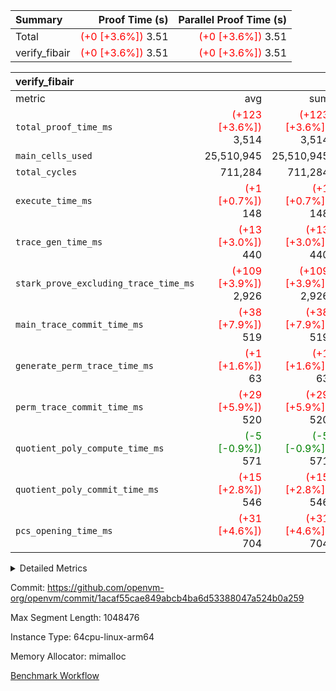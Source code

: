 | Summary | Proof Time (s) | Parallel Proof Time (s) |
|:---|---:|---:|
| Total | <span style='color: red'>(+0 [+3.6%])</span> 3.51 | <span style='color: red'>(+0 [+3.6%])</span> 3.51 |
| verify_fibair | <span style='color: red'>(+0 [+3.6%])</span> 3.51 | <span style='color: red'>(+0 [+3.6%])</span> 3.51 |


| verify_fibair |||||
|:---|---:|---:|---:|---:|
|metric|avg|sum|max|min|
| `total_proof_time_ms ` | <span style='color: red'>(+123 [+3.6%])</span> 3,514 | <span style='color: red'>(+123 [+3.6%])</span> 3,514 | <span style='color: red'>(+123 [+3.6%])</span> 3,514 | <span style='color: red'>(+123 [+3.6%])</span> 3,514 |
| `main_cells_used     ` |  25,510,945 |  25,510,945 |  25,510,945 |  25,510,945 |
| `total_cycles        ` |  711,284 |  711,284 |  711,284 |  711,284 |
| `execute_time_ms     ` | <span style='color: red'>(+1 [+0.7%])</span> 148 | <span style='color: red'>(+1 [+0.7%])</span> 148 | <span style='color: red'>(+1 [+0.7%])</span> 148 | <span style='color: red'>(+1 [+0.7%])</span> 148 |
| `trace_gen_time_ms   ` | <span style='color: red'>(+13 [+3.0%])</span> 440 | <span style='color: red'>(+13 [+3.0%])</span> 440 | <span style='color: red'>(+13 [+3.0%])</span> 440 | <span style='color: red'>(+13 [+3.0%])</span> 440 |
| `stark_prove_excluding_trace_time_ms` | <span style='color: red'>(+109 [+3.9%])</span> 2,926 | <span style='color: red'>(+109 [+3.9%])</span> 2,926 | <span style='color: red'>(+109 [+3.9%])</span> 2,926 | <span style='color: red'>(+109 [+3.9%])</span> 2,926 |
| `main_trace_commit_time_ms` | <span style='color: red'>(+38 [+7.9%])</span> 519 | <span style='color: red'>(+38 [+7.9%])</span> 519 | <span style='color: red'>(+38 [+7.9%])</span> 519 | <span style='color: red'>(+38 [+7.9%])</span> 519 |
| `generate_perm_trace_time_ms` | <span style='color: red'>(+1 [+1.6%])</span> 63 | <span style='color: red'>(+1 [+1.6%])</span> 63 | <span style='color: red'>(+1 [+1.6%])</span> 63 | <span style='color: red'>(+1 [+1.6%])</span> 63 |
| `perm_trace_commit_time_ms` | <span style='color: red'>(+29 [+5.9%])</span> 520 | <span style='color: red'>(+29 [+5.9%])</span> 520 | <span style='color: red'>(+29 [+5.9%])</span> 520 | <span style='color: red'>(+29 [+5.9%])</span> 520 |
| `quotient_poly_compute_time_ms` | <span style='color: green'>(-5 [-0.9%])</span> 571 | <span style='color: green'>(-5 [-0.9%])</span> 571 | <span style='color: green'>(-5 [-0.9%])</span> 571 | <span style='color: green'>(-5 [-0.9%])</span> 571 |
| `quotient_poly_commit_time_ms` | <span style='color: red'>(+15 [+2.8%])</span> 546 | <span style='color: red'>(+15 [+2.8%])</span> 546 | <span style='color: red'>(+15 [+2.8%])</span> 546 | <span style='color: red'>(+15 [+2.8%])</span> 546 |
| `pcs_opening_time_ms ` | <span style='color: red'>(+31 [+4.6%])</span> 704 | <span style='color: red'>(+31 [+4.6%])</span> 704 | <span style='color: red'>(+31 [+4.6%])</span> 704 | <span style='color: red'>(+31 [+4.6%])</span> 704 |



<details>
<summary>Detailed Metrics</summary>

|  | verify_program_compile_ms | total_cells | stark_prove_excluding_trace_time_ms | quotient_poly_compute_time_ms | quotient_poly_commit_time_ms | perm_trace_commit_time_ms | pcs_opening_time_ms | main_trace_commit_time_ms |
| --- | --- | --- | --- | --- | --- | --- | --- |
|  | 4 | 65,536 | 66 | 3 | 14 | 0 | 32 | 16 | 

| air_name | rows | quotient_deg | main_cols | interactions | constraints | cells |
| --- | --- | --- | --- | --- | --- | --- |
| AccessAdapterAir<2> |  | 4 |  | 5 | 12 |  | 
| AccessAdapterAir<4> |  | 4 |  | 5 | 12 |  | 
| AccessAdapterAir<8> |  | 4 |  | 5 | 12 |  | 
| FibonacciAir | 32,768 | 1 | 2 |  | 5 | 65,536 | 
| FriReducedOpeningAir |  | 4 |  | 35 | 59 |  | 
| NativePoseidon2Air<BabyBearParameters>, 1> |  | 4 |  | 31 | 302 |  | 
| PhantomAir |  | 4 |  | 3 | 4 |  | 
| ProgramAir |  | 1 |  | 1 | 4 |  | 
| VariableRangeCheckerAir |  | 1 |  | 1 | 4 |  | 
| VmAirWrapper<BranchNativeAdapterAir, BranchEqualCoreAir<1> |  | 2 |  | 11 | 23 |  | 
| VmAirWrapper<JalNativeAdapterAir, JalCoreAir> |  | 4 |  | 7 | 6 |  | 
| VmAirWrapper<NativeAdapterAir<2, 0>, PublicValuesCoreAir> |  | 4 |  | 11 | 22 |  | 
| VmAirWrapper<NativeAdapterAir<2, 1>, FieldArithmeticCoreAir> |  | 4 |  | 15 | 23 |  | 
| VmAirWrapper<NativeLoadStoreAdapterAir<1>, NativeLoadStoreCoreAir<1> |  | 4 |  | 15 | 20 |  | 
| VmAirWrapper<NativeLoadStoreAdapterAir<4>, NativeLoadStoreCoreAir<4> |  | 4 |  | 15 | 20 |  | 
| VmAirWrapper<NativeVectorizedAdapterAir<4>, FieldExtensionCoreAir> |  | 4 |  | 15 | 23 |  | 
| VmConnectorAir |  | 4 |  | 3 | 8 |  | 
| VolatileBoundaryAir |  | 4 |  | 4 | 16 |  | 

| group | trace_gen_time_ms | total_proof_time_ms | total_cycles | total_cells | stark_prove_excluding_trace_time_ms | quotient_poly_compute_time_ms | quotient_poly_commit_time_ms | perm_trace_commit_time_ms | pcs_opening_time_ms | main_trace_commit_time_ms | main_cells_used | generate_perm_trace_time_ms | execute_time_ms |
| --- | --- | --- | --- | --- | --- | --- | --- | --- | --- | --- | --- | --- | --- |
| verify_fibair | 440 | 3,514 | 711,284 | 72,898,584 | 2,926 | 571 | 546 | 520 | 704 | 519 | 25,510,945 | 63 | 148 | 

| group | air_name | rows | prep_cols | perm_cols | main_cols | cells |
| --- | --- | --- | --- | --- | --- | --- |
| verify_fibair | AccessAdapterAir<2> | 131,072 |  | 16 | 11 | 3,538,944 | 
| verify_fibair | AccessAdapterAir<4> | 65,536 |  | 16 | 13 | 1,900,544 | 
| verify_fibair | AccessAdapterAir<8> | 32,768 |  | 16 | 17 | 1,081,344 | 
| verify_fibair | FriReducedOpeningAir | 512 |  | 76 | 64 | 71,680 | 
| verify_fibair | NativePoseidon2Air<BabyBearParameters>, 1> | 8,192 |  | 36 | 348 | 3,145,728 | 
| verify_fibair | PhantomAir | 16,384 |  | 8 | 6 | 229,376 | 
| verify_fibair | ProgramAir | 8,192 |  | 8 | 10 | 147,456 | 
| verify_fibair | VariableRangeCheckerAir | 262,144 | 2 | 8 | 1 | 2,359,296 | 
| verify_fibair | VmAirWrapper<BranchNativeAdapterAir, BranchEqualCoreAir<1> | 262,144 |  | 28 | 23 | 13,369,344 | 
| verify_fibair | VmAirWrapper<JalNativeAdapterAir, JalCoreAir> | 32,768 |  | 12 | 10 | 720,896 | 
| verify_fibair | VmAirWrapper<NativeAdapterAir<2, 1>, FieldArithmeticCoreAir> | 524,288 |  | 20 | 30 | 26,214,400 | 
| verify_fibair | VmAirWrapper<NativeLoadStoreAdapterAir<1>, NativeLoadStoreCoreAir<1> | 262,144 |  | 36 | 25 | 15,990,784 | 
| verify_fibair | VmAirWrapper<NativeLoadStoreAdapterAir<4>, NativeLoadStoreCoreAir<4> | 16,384 |  | 36 | 34 | 1,146,880 | 
| verify_fibair | VmAirWrapper<NativeVectorizedAdapterAir<4>, FieldExtensionCoreAir> | 8,192 |  | 20 | 40 | 491,520 | 
| verify_fibair | VmConnectorAir | 2 | 1 | 8 | 4 | 24 | 
| verify_fibair | VolatileBoundaryAir | 131,072 |  | 8 | 11 | 2,490,368 | 

</details>


Commit: https://github.com/openvm-org/openvm/commit/1acaf55cae849abcb4ba6d53388047a524b0a259

Max Segment Length: 1048476

Instance Type: 64cpu-linux-arm64

Memory Allocator: mimalloc

[Benchmark Workflow](https://github.com/openvm-org/openvm/actions/runs/12875688358)
